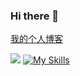 ### Hi there 👋

<!--
**changfengE/changfengE** is a ✨ _special_ ✨ repository because its `README.md` (this file) appears on your GitHub profile.

Here are some ideas to get you started:

- 🔭 I’m currently working on ...
- 🌱 I’m currently learning ...
- 👯 I’m looking to collaborate on ...
- 🤔 I’m looking for help with ...
- 💬 Ask me about ...
- 📫 How to reach me: ...
- 😄 Pronouns: ...
- ⚡ Fun fact: ...
-->
[我的个人博客](https://changfenge.github.io/)

![](https://img.shields.io/badge/Python-FFD749?style=for-the-badge&logo=python&logoColor=white)
[![My Skills](https://skillicons.dev/icons?i=vuejs,elementui,vantui,boostrap,nodejs,javascript,python,c,mysql&theme=light&perline=3)](https://skillicons.dev) 
